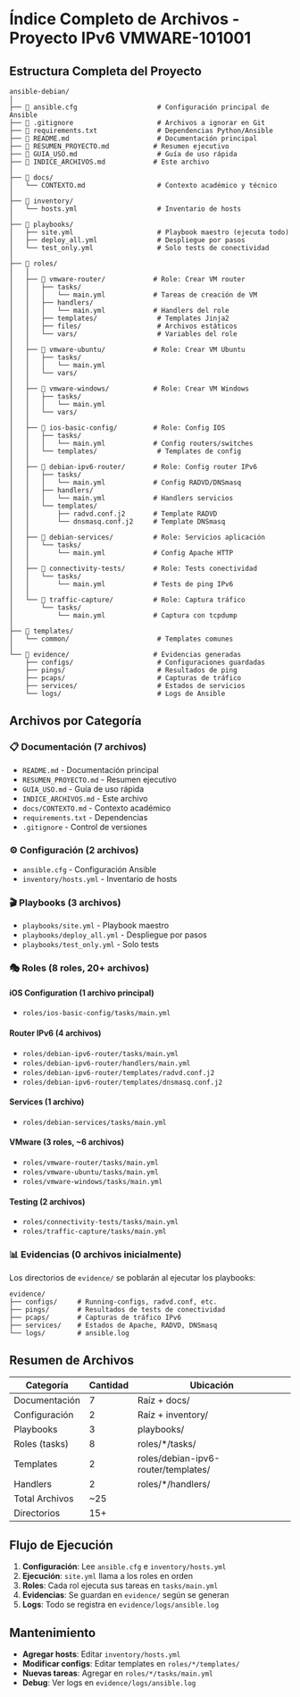 # Índice Completo de Archivos - Proyecto IPv6 VMWARE-101001

## Estructura Completa del Proyecto

```
ansible-debian/
│
├── 📄 ansible.cfg                    # Configuración principal de Ansible
├── 📄 .gitignore                     # Archivos a ignorar en Git
├── 📄 requirements.txt               # Dependencias Python/Ansible
├── 📄 README.md                      # Documentación principal
├── 📄 RESUMEN_PROYECTO.md           # Resumen ejecutivo
├── 📄 GUIA_USO.md                    # Guía de uso rápida
├── 📄 INDICE_ARCHIVOS.md            # Este archivo
│
├── 📁 docs/
│   └── CONTEXTO.md                  # Contexto académico y técnico
│
├── 📁 inventory/
│   └── hosts.yml                    # Inventario de hosts
│
├── 📁 playbooks/
│   ├── site.yml                     # Playbook maestro (ejecuta todo)
│   ├── deploy_all.yml               # Despliegue por pasos
│   └── test_only.yml                # Solo tests de conectividad
│
├── 📁 roles/
│   │
│   ├── 📁 vmware-router/            # Role: Crear VM router
│   │   ├── tasks/
│   │   │   └── main.yml            # Tareas de creación de VM
│   │   ├── handlers/
│   │   │   └── main.yml            # Handlers del role
│   │   ├── templates/               # Templates Jinja2
│   │   ├── files/                   # Archivos estáticos
│   │   └── vars/                    # Variables del role
│   │
│   ├── 📁 vmware-ubuntu/            # Role: Crear VM Ubuntu
│   │   ├── tasks/
│   │   │   └── main.yml
│   │   └── vars/
│   │
│   ├── 📁 vmware-windows/           # Role: Crear VM Windows
│   │   ├── tasks/
│   │   │   └── main.yml
│   │   └── vars/
│   │
│   ├── 📁 ios-basic-config/         # Role: Config IOS
│   │   ├── tasks/
│   │   │   └── main.yml            # Config routers/switches
│   │   └── templates/               # Templates de config
│   │
│   ├── 📁 debian-ipv6-router/       # Role: Config router IPv6
│   │   ├── tasks/
│   │   │   └── main.yml            # Config RADVD/DNSmasq
│   │   ├── handlers/
│   │   │   └── main.yml            # Handlers servicios
│   │   └── templates/
│   │       ├── radvd.conf.j2       # Template RADVD
│   │       └── dnsmasq.conf.j2     # Template DNSmasq
│   │
│   ├── 📁 debian-services/          # Role: Servicios aplicación
│   │   └── tasks/
│   │       └── main.yml            # Config Apache HTTP
│   │
│   ├── 📁 connectivity-tests/       # Role: Tests conectividad
│   │   └── tasks/
│   │       └── main.yml            # Tests de ping IPv6
│   │
│   └── 📁 traffic-capture/          # Role: Captura tráfico
│       └── tasks/
│           └── main.yml            # Captura con tcpdump
│
├── 📁 templates/
│   └── common/                      # Templates comunes
│
└── 📁 evidence/                     # Evidencias generadas
    ├── configs/                     # Configuraciones guardadas
    ├── pings/                       # Resultados de ping
    ├── pcaps/                       # Capturas de tráfico
    ├── services/                    # Estados de servicios
    └── logs/                        # Logs de Ansible
```

## Archivos por Categoría

### 📋 Documentación (7 archivos)
- `README.md` - Documentación principal
- `RESUMEN_PROYECTO.md` - Resumen ejecutivo
- `GUIA_USO.md` - Guía de uso rápida
- `INDICE_ARCHIVOS.md` - Este archivo
- `docs/CONTEXTO.md` - Contexto académico
- `requirements.txt` - Dependencias
- `.gitignore` - Control de versiones

### ⚙️ Configuración (2 archivos)
- `ansible.cfg` - Configuración Ansible
- `inventory/hosts.yml` - Inventario de hosts

### 🎬 Playbooks (3 archivos)
- `playbooks/site.yml` - Playbook maestro
- `playbooks/deploy_all.yml` - Despliegue por pasos
- `playbooks/test_only.yml` - Solo tests

### 🎭 Roles (8 roles, 20+ archivos)

#### iOS Configuration (1 archivo principal)
- `roles/ios-basic-config/tasks/main.yml`

#### Router IPv6 (4 archivos)
- `roles/debian-ipv6-router/tasks/main.yml`
- `roles/debian-ipv6-router/handlers/main.yml`
- `roles/debian-ipv6-router/templates/radvd.conf.j2`
- `roles/debian-ipv6-router/templates/dnsmasq.conf.j2`

#### Services (1 archivo)
- `roles/debian-services/tasks/main.yml`

#### VMware (3 roles, ~6 archivos)
- `roles/vmware-router/tasks/main.yml`
- `roles/vmware-ubuntu/tasks/main.yml`
- `roles/vmware-windows/tasks/main.yml`

#### Testing (2 archivos)
- `roles/connectivity-tests/tasks/main.yml`
- `roles/traffic-capture/tasks/main.yml`

### 📊 Evidencias (0 archivos inicialmente)

Los directorios de `evidence/` se poblarán al ejecutar los playbooks:

```
evidence/
├── configs/     # Running-configs, radvd.conf, etc.
├── pings/       # Resultados de tests de conectividad
├── pcaps/       # Capturas de tráfico IPv6
├── services/    # Estados de Apache, RADVD, DNSmasq
└── logs/        # ansible.log
```

## Resumen de Archivos

| Categoría | Cantidad | Ubicación |
|-----------|----------|-----------|
| Documentación | 7 | Raíz + docs/ |
| Configuración | 2 | Raíz + inventory/ |
| Playbooks | 3 | playbooks/ |
| Roles (tasks) | 8 | roles/*/tasks/ |
| Templates | 2 | roles/debian-ipv6-router/templates/ |
| Handlers | 2 | roles/*/handlers/ |
| Total Archivos | ~25 | |
| Directorios | 15+ | |

## Flujo de Ejecución

1. **Configuración**: Lee `ansible.cfg` e `inventory/hosts.yml`
2. **Ejecución**: `site.yml` llama a los roles en orden
3. **Roles**: Cada rol ejecuta sus tareas en `tasks/main.yml`
4. **Evidencias**: Se guardan en `evidence/` según se generan
5. **Logs**: Todo se registra en `evidence/logs/ansible.log`

## Mantenimiento

- **Agregar hosts**: Editar `inventory/hosts.yml`
- **Modificar configs**: Editar templates en `roles/*/templates/`
- **Nuevas tareas**: Agregar en `roles/*/tasks/main.yml`
- **Debug**: Ver logs en `evidence/logs/ansible.log`
